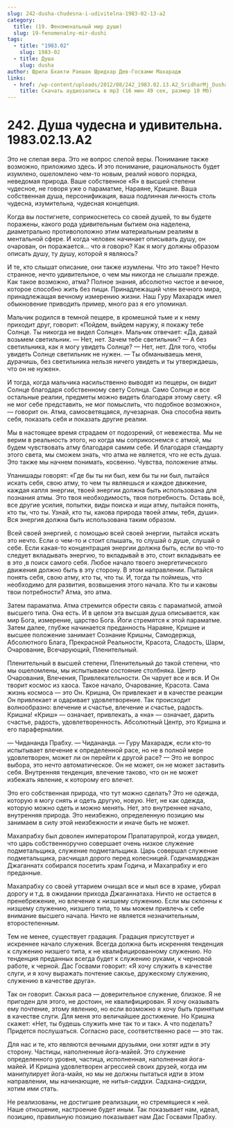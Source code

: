 ```yaml
---
slug: 242-dusha-chudesna-i-udivitelna-1983-02-13-a2
category:
  title: (19. Феноменальный мир души)
  slug: 19-fenomenalny-mir-dushi
tags:
  - title: "1983.02"
    slug: 1983-02
  - title: Душа
    slug: dusha
author: Шрила Бхакти Ракшак Шридхар Дев-Госвами Махарадж
links:
  - href: /wp-content/uploads/2012/08/242_1983.02.13.A2_SridharMj_Dusha_chudesna_i_udivitelna.mp3
    title: Скачать аудиозапись в mp3 (16 мин 49 сек, размер 10 Мб)
---
```


# 242. Душа чудесна и удивительна. 1983.02.13.A2

Это не слепая вера. Это не вопрос слепой веры. Понимание также возможно, приложимо здесь. И это понимание, рациональность будет изумлено, ошеломлено чем-то новым, реалий нового порядка, неведомая природа. Ваше собственное «Я» в высшей степени чудесное, не говоря уже о параматме, Нараяне, Кришне. Ваша собственная душа, персонификация, ваша подлинная личность столь чудесна, изумительна, чудесная концепция.

Когда вы постигнете, соприкоснетесь со своей душей, то вы будете поражены, какого рода удивительным бытием она наделена, диаметрально противоположно этим материальным реалиям в ментальной сфере. И когда человек начинает описывать душу, он очарован, он поражается… что я говорю? Как я могу должны образом описать душу, ту душу, которой я являюсь?

И те, кто слышат описание, они также изумлены. Что это такое? Нечто странное, нечто удивительное, о чем мы никогда не слышали прежде. Как такое возможно, атма? Полное знания, абсолютно чистое и вечное, которое способно жить без пищи. Принадлежащий член вечного мира, принадлежащая вечному измерению жизни. Наш Гуру Махарадж имел обыкновение приводить пример, много раз я его упоминал.

Мальчик родился в темной пещере, в кромешной тьме и к нему приходит друг, говорит: «Пойдем, выйдем наружу, я покажу тебе Солнце. Ты никогда не видел Солнце». Мальчик отвечает: «Да, давай возьмем светильник. — Нет, нет. Зачем тебе светильник? — А без светильника, как я могу увидеть Солнце? — Нет, нет. Для того, чтобы увидеть Солнце светильник не нужен. — Ты обманываешь меня, дурачишь, без светильника нельзя ничего увидеть и ты утверждаешь, что он не нужен».

И тогда, когда мальчика насильственно выводят из пещеры, он видит Солнце благодаря собственному свету Солнца. Само Солнце и все остальные реалии, предметы можно видеть благодаря этому свету. «Я не мог себе представить, не мог помыслить, что подобное возможно», — говорит он. Атма, самосветящаяся, лучезарная. Она способна явить себя, показать себя и показать другие реалии.

Мы в настоящее время страдаем от подозрений, от невежества. Мы не верим в реальность этого, но когда мы соприкоснемся с атмой, мы будем чувствовать атму благодаря самим себе. И благодаря стандарту этого света, мы сможем знать, что атма не является, что не есть душа. Это также мы начнем понимать, косвенно. Чувства, положение атмы.

Упанишады говорят: «Где бы ты ни был, кем бы ты ни был, пытайся искать себя, свою атму, то чем ты являешься и каждое движение, каждая капля энергии, твоей энергии должна быть использована для познания атмы. Это твоя необходимость, твоя потребность. Оставь всё, все другие усилия, попытки, виды поиска и ищи атму, пытайся понять, кто ты, что ты. Узнай, кто ты, какова природа твоей атмы, тебя, души». Вся энергия должна быть использована таким образом.

Всей своей энергией, с помощью всей своей энергии, пытайся искать это нечто. Если о чем-то и стоит слышать, то слушай о душе, слушай о себе. Если какая-то концентрация энергии должна быть, если во что-то следует вкладывать энергию, то вкладывай в это, стоит вкладывать ее в это ,в поиск самого себя. Любое начало твоего энергетического движения должно быть в эту сторону. В этом направлении. Пытайся понять себя, свою атму, кто ты, что ты. И, тогда ты поймешь, что необходимо для развития, возвышения этого начала. Кто ты и каковы твои потребности? Атма, это атма.

Затем параматма. Атма стремится обрести связь с параматмой, атмой высшего типа. Она есть. И в целом эта высшая душа описывается, как мир Бога, измерение, царство Бога. Йоги стремятся к этой параматме. Затем далее, глубже начинается преданность Нараяне, Кришне и высшее положение занимает Сознание Кришны, Самодержца, Абсолютного Блага, Прекрасной Реальности, Красота, Сладость, Шарм, Очарование, Всечарующий, Пленительный.

Пленительный в высшей степени, Пленительный до такой степени, что мы ошеломлены, мы испытываем состояние столбняка. Центр Очарования, Влечения, Привлекательности. Он чарует все и вся. И Он творит космос из хаоса. Такое начало, Очарование, Красота. Сама жизнь космоса — это Он. Кришна, Он привлекает и в качестве реакции Он привлекает и одаривает удовлетворение. Так происходит волнообразно: влечение и счастье, влечение и счастье, радость. Кришна! «Криш» — означает, привлекать, а «на» — означает, дарить счастье, радость, удовлетворенность. Абсолютный Центр, это Кришна и его параферналии.

— Чидананда Прабху. — Чидананда. — Гуру Махарадж, если кто-то испытывает влечение к определенной расе, но не в полной мере удовлетворен, может ли он перейти к другой расе? — Это не вопрос выбора, это нечто автоматическое. Он не может, он не может заставить себя. Внутренняя тенденция, влечение таково, что он не может избежать явление, к которому его влечет.

Это его собственная природа, что тут можно сделать? Это не одежда, которую я могу снять и одеть другую, новую. Нет, не как одежда, которую можно одеть и можно менять. Нет, это внутреннее начало, внутренняя природа. Это неизбежно, определенную позицию мы занимаем в силу этой неизбежности и иначе быть не может.

Махапрабху был доволен императором Прапатарупрой, когда увидел, что царь собственноручно совершает очень низкое служение подметальщика, служение подметальщика. Царь совершал служение подметальщика, расчищал дорого перед колесницей. Годичамарджан Джаганнатх собирался посетить храм Годича, и Махапрабху и его преданные.

Махапрабху со своей уттарием очищал все и мыл все в храме, убирал дорогу и т.д. в ожидании прихода Джаганнатаха. Ничто не остается в пренебрежение, но влечение к низшему служению. Если мы склонны к низшему служению, низшего типа, то мы можем привлечь к себе внимание высшего начала. Ничто не является незначительным, второстепенным.

Тем не менее, существует градация. Градация присутствует и искреннее начало служения. Всегда должна быть искренняя тенденция к служению низшего типа, к не квалифицированному служению. Но тенденция преданных всегда будет к служению руками, к черновой работе, к черной. Дас Госвами говорит: «Я хочу служить в качестве слуги, и я хочу выражать почтение сакхье, дружескому служению, служению в качестве друга».

Так он говорит. Сакхья раса — доверительное служение, близкое. Я не пригоден для этого, не достоин, не квалифицирован. Я хочу оказывать ему почтение, этому явлению, но если возможно я хочу быть принятым в качестве слуги. Для меня это величайшее достижение. Но Кришна скажет: «Нет, ты будешь служить мне так то и так». А что поделать? Придется послушаться. Согласно расе, соответственно расе — это так.

Для нас и те, кто являются вечными друзьями, они хотят идти в эту сторону. Частицы, наполненные йога-майей. Это служение определенного уровня, частица, исполненная, наполненная йога-майей. И Кришна удовлетворен агрессией своих друзей, когда им манипулирует йога-майя, но мы не должны пытаться идти в этом направлении, мы начинающие, не нитья-сиддхи. Садхана-сиддхи, хотим ими стать.

Не реализованы, не достигшие реализации, но стремящиеся к ней. Наше отношение, настроение будет иным. Так показывает нам, идеал, позицию, правильную позицию показывает нам Дас Госвами Прабху.

